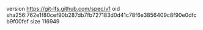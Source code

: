 version https://git-lfs.github.com/spec/v1
oid sha256:762e1f80cef90b287db7fb727183d0d41c78f6e3856409c8f90e0dfcb9f00fef
size 116949
